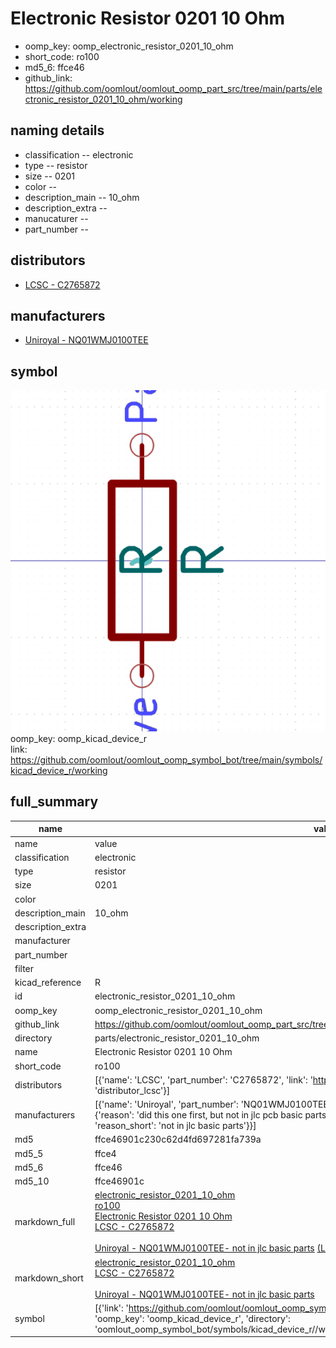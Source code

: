 # Electronic Resistor 0201 10 Ohm

  
* oomp_key: oomp_electronic_resistor_0201_10_ohm 
* short_code: ro100
* md5_6: ffce46  
* github_link: https://github.com/oomlout/oomlout_oomp_part_src/tree/main/parts/electronic_resistor_0201_10_ohm/working  
## naming details
* classification -- electronic
* type -- resistor
* size -- 0201
* color -- 
* description_main -- 10_ohm
* description_extra -- 
* manucaturer -- 
* part_number -- 

## distributors
* [LCSC - C2765872](https://lcsc.com/product-detail/C2765872.html)  

## manufacturers
* [Uniroyal - NQ01WMJ0100TEE]()  

## symbol

![](symbol/0/working/working_600.png)  
oomp_key: oomp_kicad_device_r  
link: https://github.com/oomlout/oomlout_oomp_symbol_bot/tree/main/symbols/kicad_device_r/working  


## full_summary
| name | value | 
| --- | --- | 
| name | value | 
| classification | electronic | 
| type | resistor | 
| size | 0201 | 
| color |  | 
| description_main | 10_ohm | 
| description_extra |  | 
| manufacturer |  | 
| part_number |  | 
| filter |  | 
| kicad_reference | R | 
| id | electronic_resistor_0201_10_ohm | 
| oomp_key | oomp_electronic_resistor_0201_10_ohm | 
| github_link | https://github.com/oomlout/oomlout_oomp_part_src/tree/main/parts/electronic_resistor_0201_10_ohm/working | 
| directory | parts/electronic_resistor_0201_10_ohm | 
| name | Electronic Resistor 0201 10 Ohm | 
| short_code | ro100 | 
| distributors | [{'name': 'LCSC', 'part_number': 'C2765872', 'link': 'https://lcsc.com/product-detail/C2765872.html', 'id': 'distributor_lcsc'}] | 
| manufacturers | [{'name': 'Uniroyal', 'part_number': 'NQ01WMJ0100TEE', 'link': '', 'id': 'manufacturer_uniroyal', 'note': {'reason': 'did this one first, but not in jlc pcb basic parts and 1 percent are and they are the same price', 'reason_short': 'not in jlc basic parts'}}] | 
| md5 | ffce46901c230c62d4fd697281fa739a | 
| md5_5 | ffce4 | 
| md5_6 | ffce46 | 
| md5_10 | ffce46901c | 
| markdown_full | [electronic_resistor_0201_10_ohm](https://github.com/oomlout/oomlout_oomp_part_src/tree/main/parts/electronic_resistor_0201_10_ohm/working)<br>[ro100](https://github.com/oomlout/oomlout_oomp_part_src/tree/main/parts/electronic_resistor_0201_10_ohm/working)<br>[Electronic Resistor 0201 10 Ohm](https://github.com/oomlout/oomlout_oomp_part_src/tree/main/parts/electronic_resistor_0201_10_ohm/working)<br>[LCSC - C2765872<br>](https://lcsc.com/product-detail/C2765872.html)<br>[Uniroyal - NQ01WMJ0100TEE- not in jlc basic parts]() [(L)  ](https://www.lcsc.com/search?q=NQ01WMJ0100TEE)[(D)  ](https://www.digikey.com/en/products?keywords=NQ01WMJ0100TEE)[(M)  ](https://www.mouser.com/Search/Refine?Keyword=NQ01WMJ0100TEE)[(N)  ](https://www.newark.com/search?st=NQ01WMJ0100TEE)[(SZ)  ](https://so.szlcsc.com/global.html?k=NQ01WMJ0100TEE)<br> | 
| markdown_short | [electronic_resistor_0201_10_ohm](https://github.com/oomlout/oomlout_oomp_part_src/tree/main/parts/electronic_resistor_0201_10_ohm/working)<br>[LCSC - C2765872<br>](https://lcsc.com/product-detail/C2765872.html)<br>[Uniroyal - NQ01WMJ0100TEE- not in jlc basic parts]() | 
| symbol | [{'link': 'https://github.com/oomlout/oomlout_oomp_symbol_bot/tree/main/symbols/kicad_device_r', 'oomp_key': 'oomp_kicad_device_r', 'directory': 'oomlout_oomp_symbol_bot/symbols/kicad_device_r//working/working.kicad_sym'}] | 
